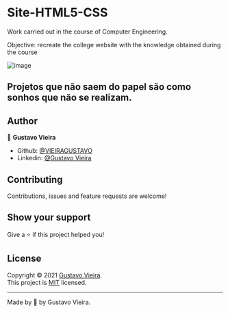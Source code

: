 # Site-HTML5-CSS
Work carried out in the course of Computer Engineering.

Objective: recreate the college website with the knowledge obtained during the course

![image](https://user-images.githubusercontent.com/89616918/219234041-2f85ceb2-924e-4537-bafa-32f9beb49c65.png)

## Projetos que não saem do papel são como sonhos que não se realizam.

## Author

👤 **Gustavo Vieira**
* Github: [@VIEIRAGUSTAVO](https://github.com/VIEIRAGUSTAVO)
* Linkedin: [@Gustavo Vieira](https://www.linkedin.com/in/gustavo-vieira-9237ab223/)

## Contributing
Contributions, issues and feature requests are welcome!

## Show your support
Give a ⭐️ if this project helped you!

## License

Copyright © 2021 [Gustavo Vieira](https://github.com/VIEIRAGUSTAVO).<br />
This project is [MIT](https://github.com/VIEIRAGUSTAVO/Jogo-pedra-papel-tesoura-mobile/commit/9ee3319e72c79f645016227bf26f7228526d05a5) licensed.

---

Made by 💙 by Gustavo Vieira.

